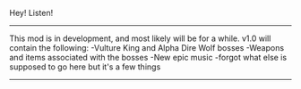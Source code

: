 Hey! Listen!
_______________________________________________________________
This mod is in development, and most likely will be for a while. v1.0 will contain the following:
-Vulture King and Alpha Dire Wolf bosses
-Weapons and items associated with the bosses
-New epic music
-forgot what else is supposed to go here but it's a few things
_______________________________________________________________
